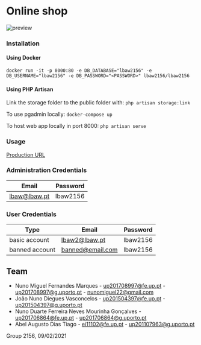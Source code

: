 # Online shop
![preview](https://git.fe.up.pt/lbaw/lbaw2021/lbaw2156/-/raw/master/docs/preview.jpg)

### Installation


#### Using Docker

`docker run -it -p 8000:80 -e DB_DATABASE="lbaw2156" -e DB_USERNAME="lbaw2156" -e DB_PASSWORD="<PASSWORD>" lbaw2156/lbaw2156`

#### Using PHP Artisan

Link the storage folder to the public folder with:
`php artisan storage:link`

To use pgadmin locally:
`docker-compose up`

To host web app locally in port 8000:
`php artisan serve`



### Usage

[Production URL](http://lbaw2156.lbaw-prod.fe.up.pt/)

### Administration Credentials

|    Email         |   Password   |
|------------------|--------------|
| lbaw@lbaw.pt     |   lbaw2156   |

### User Credentials

|     Type      |    Email         |   Password   |
|---------------|------------------|--------------|
| basic account | lbaw2@lbaw.pt    |   lbaw2156   |
| banned account| banned@email.com |   lbaw2156   |

## Team

* Nuno Miguel Fernandes Marques - up201708997@fe.up.pt - up201708997@g.uporto.pt - nunomiguel22@gmail.com
* João Nuno Diegues Vasconcelos  - up201504397@fe.up.pt  - up201504397@g.uporto.pt
* Nuno Duarte Ferreira Neves Mourinha Gonçalves - up201706864@fe.up.pt - up201706864@g.uporto.pt
* Abel Augusto Dias Tiago - ei11102@fe.up.pt - up201107963@g.uporto.pt

Group 2156, 09/02/2021
